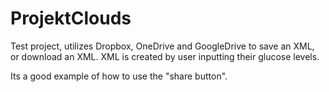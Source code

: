 # ProjektClouds
Test project, utilizes Dropbox, OneDrive and GoogleDrive to save an XML, or download an XML. 
XML is created by user inputting their glucose levels.

Its a good example of how to use the "share button".

